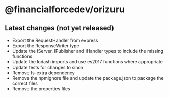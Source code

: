 # @financialforcedev/orizuru

## Latest changes (not yet released)

- Export the RequestHandler from express
- Export the ResponseWriter type
- Update the IServer, IPublisher and IHandler types to include the missing functions
- Update the lodash imports and use es2017 functions where appropriate
- Update tests for changes to sinon
- Remove fs-extra dependency
- Remove the npmignore file and update the package.json to package the correct files
- Remove the properties files
